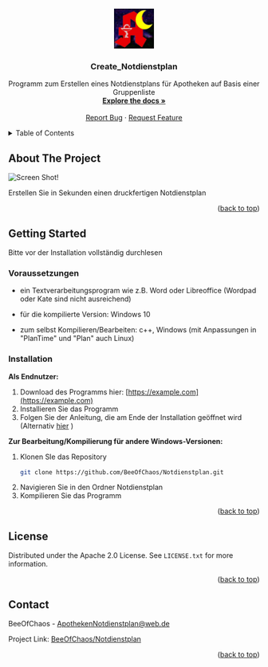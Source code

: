 


<!-- PROJECT LOGO -->
<br />
<div align="center">
  <a href="https://github.com/BeeOfChaos/Notdienstplan">
    <img src="res/notdienstIcon_large.bmp " alt="Logo" width="80" height="80">
  </a>

<h3 align="center">Create_Notdienstplan</h3>

  <p align="center">
    Programm zum Erstellen eines Notdienstplans für Apotheken auf Basis einer Gruppenliste
    <br />
    <a href="https://github.com/BeeOfChaos/Notdienstplan"><strong>Explore the docs »</strong></a>
    <br />
    <br />
    <a href="https://github.com/BeeOfChaos/Notdienstplan/issues">Report Bug</a>
    ·
    <a href="https://github.com/BeeOfChaos/Notdienstplan/issues">Request Feature</a>
  </p>
</div>



<!-- TABLE OF CONTENTS -->
<details>
  <summary>Table of Contents</summary>
  <ol>
    <li>
      <a href="#about-the-project">About The Project</a>
      </li>
    <li>
      <a href="#getting-started">Getting Started</a>
      <ul>
        <li><a href="#voraussetzungen">Voraussetzungen</a></li>
        <li><a href="#installation">Installation</a></li>
      </ul>
    </li>
    <li><a href="#license">License</a></li>
    <li><a href="#contact">Contact</a></li>
  </ol>
</details>



<!-- ABOUT THE PROJECT -->
## About The Project

![Screen Shot!](https://github.com/BeeOfChaos/Notdienstplan/res/Notdienstplan.png "Screenshot of an example Notdienstplan")

Erstellen Sie in Sekunden einen druckfertigen Notdienstplan

<p align="right">(<a href="#readme-top">back to top</a>)</p>




<!-- GETTING STARTED -->
## Getting Started

Bitte vor der Installation vollständig durchlesen

### Voraussetzungen

- ein Textverarbeitungsprogram wie z.B. Word oder Libreoffice (Wordpad oder Kate sind nicht ausreichend)

- für die kompilierte Version: Windows 10

- zum selbst Kompilieren/Bearbeiten: c++, Windows (mit Anpassungen in "PlanTime" und "Plan" auch Linux)


### Installation

**Als Endnutzer:**

1. Download des Programms hier: [https://example.com](https://example.com)
2. Installieren Sie das Programm
3. Folgen Sie der Anleitung, die am Ende der Installation geöffnet wird (Alternativ [hier](https://github.com/BeeOfChaos/Notdienstplan/res/ReadMe.rtf) )


**Zur Bearbeitung/Kompilierung für andere Windows-Versionen:**

1. Klonen SIe das Repository
   ```sh
   git clone https://github.com/BeeOfChaos/Notdienstplan.git
   ```
2. Navigieren Sie in den Ordner Notdienstplan
3. Kompilieren Sie das Programm

<p align="right">(<a href="#readme-top">back to top</a>)</p>




<!-- LICENSE -->
## License

Distributed under the Apache 2.0 License. See `LICENSE.txt` for more information.

<p align="right">(<a href="#readme-top">back to top</a>)</p>



<!-- CONTACT -->
## Contact

BeeOfChaos - ApothekenNotdienstplan@web.de

Project Link: [BeeOfChaos/Notdienstplan](https://github.com/BeeOfChaos/Notdienstplan)

<p align="right">(<a href="#readme-top">back to top</a>)</p>




 
